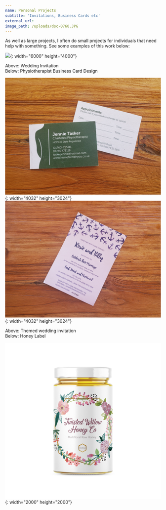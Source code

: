 ```yaml
---
name: Personal Projects
subtitle: 'Invitations, Business Cards etc'
external_url:
image_path: /uploads/dsc-0760.JPG
---
```


As well as large projects, I often do small projects for individuals that need help with something. See some examples of this work below:

![](/uploads/dsc-0760.JPG){: width="6000" height="4000"}

Above: Wedding Invitation<br>Below: Physiotherapist Business Card Design

![](/uploads/20210127-094901.jpg){: width="4032" height="3024"}![](/uploads/20210127-094910.jpg){: width="4032" height="3024"}

Above: Themed wedding invitation<br>​​​​​​​Below: Honey Label

![](/uploads/honey-jar.jpg){: width="2000" height="2000"}

&nbsp;
